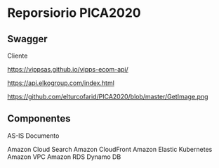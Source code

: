 <h1>
Reporsiorio PICA2020
</h1>

<h2>
Swagger
</h2>

Cliente 

https://vippsas.github.io/vipps-ecom-api/  

https://api.elkogroup.com/index.html 


https://github.com/elturcofarid/PICA2020/blob/master/GetImage.png


<h2>
  Componentes
 </h2>
 
 AS-IS Documento 

Amazon Cloud Search 
Amazon CloudFront 
Amazon Elastic Kubernetes 
Amazon VPC 
Amazon RDS 
Dynamo DB 
  
